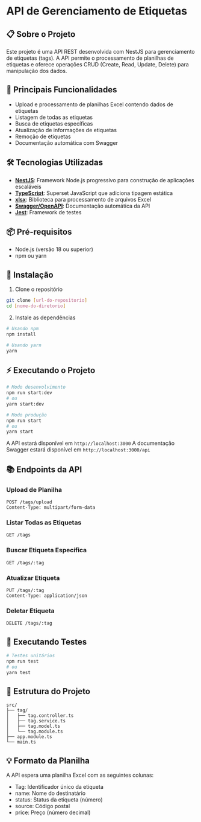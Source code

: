 # API de Gerenciamento de Etiquetas

## 📋 Sobre o Projeto
Este projeto é uma API REST desenvolvida com NestJS para gerenciamento de etiquetas (tags). A API permite o processamento de planilhas de etiquetas e oferece operações CRUD (Create, Read, Update, Delete) para manipulação dos dados.

## 🚀 Principais Funcionalidades
- Upload e processamento de planilhas Excel contendo dados de etiquetas
- Listagem de todas as etiquetas
- Busca de etiquetas específicas
- Atualização de informações de etiquetas
- Remoção de etiquetas
- Documentação automática com Swagger

## 🛠️ Tecnologias Utilizadas
- **[NestJS](https://nestjs.com/)**: Framework Node.js progressivo para construção de aplicações escaláveis
- **[TypeScript](https://www.typescriptlang.org/)**: Superset JavaScript que adiciona tipagem estática
- **[xlsx](https://www.npmjs.com/package/xlsx)**: Biblioteca para processamento de arquivos Excel
- **[Swagger/OpenAPI](https://swagger.io/)**: Documentação automática da API
- **[Jest](https://jestjs.io/)**: Framework de testes

## 📦 Pré-requisitos
- Node.js (versão 18 ou superior)
- npm ou yarn

## 🔧 Instalação

1. Clone o repositório
```bash
git clone [url-do-repositorio]
cd [nome-do-diretorio]
```

2. Instale as dependências
```bash
# Usando npm
npm install

# Usando yarn
yarn
```

## ⚡ Executando o Projeto

```bash
# Modo desenvolvimento
npm run start:dev
# ou
yarn start:dev

# Modo produção
npm run start
# ou
yarn start
```

A API estará disponível em `http://localhost:3000`
A documentação Swagger estará disponível em `http://localhost:3000/api`

## 📚 Endpoints da API

### Upload de Planilha
```
POST /tags/upload
Content-Type: multipart/form-data
```

### Listar Todas as Etiquetas
```
GET /tags
```

### Buscar Etiqueta Específica
```
GET /tags/:tag
```

### Atualizar Etiqueta
```
PUT /tags/:tag
Content-Type: application/json
```

### Deletar Etiqueta
```
DELETE /tags/:tag
```

## 🧪 Executando Testes

```bash
# Testes unitários
npm run test
# ou
yarn test
```

## 📝 Estrutura do Projeto
```
src/
├── tag/
│   ├── tag.controller.ts
│   ├── tag.service.ts
│   ├── tag.model.ts
│   └── tag.module.ts
├── app.module.ts
└── main.ts
```

## 💡 Formato da Planilha
A API espera uma planilha Excel com as seguintes colunas:
- Tag: Identificador único da etiqueta
- name: Nome do destinatário
- status: Status da etiqueta (número)
- source: Código postal
- price: Preço (número decimal)
